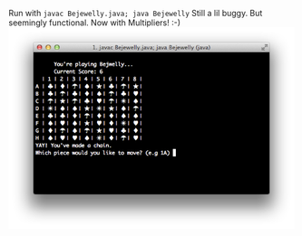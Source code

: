 Run with `javac Bejewelly.java; java Bejewelly`
Still a lil buggy. But seemingly functional. Now with Multipliers! :-)
![Bejeweled](bejeweled.png "Bejeweled")